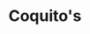 ---
title: "Coquito's"
url: /ciudad-autonoma-de-buenos-aires/coquitos-avenida-cabildo/
shop: alimentación sana
---